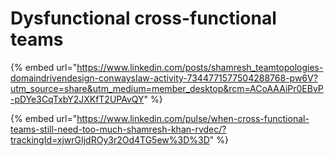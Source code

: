 # Dysfunctional cross-functional teams

{% embed url="https://www.linkedin.com/posts/shamresh_teamtopologies-domaindrivendesign-conwayslaw-activity-7344771577504288768-pw6V?utm_source=share&utm_medium=member_desktop&rcm=ACoAAAiPr0EBvP-pDYe3CqTxbY2JXKfT2UPAvQY" %}

{% embed url="https://www.linkedin.com/pulse/when-cross-functional-teams-still-need-too-much-shamresh-khan-rvdec/?trackingId=xjwrGIjdROy3r2Od4TG5ew%3D%3D" %}
